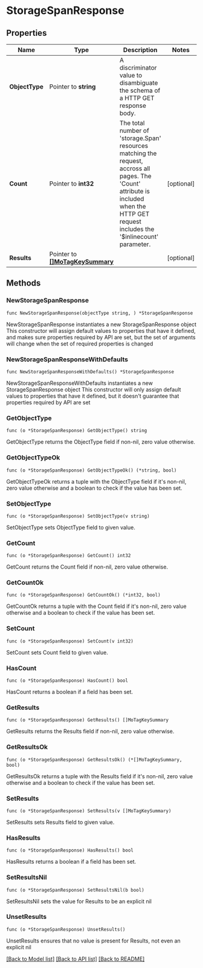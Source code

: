 # StorageSpanResponse

## Properties

Name | Type | Description | Notes
------------ | ------------- | ------------- | -------------
**ObjectType** | Pointer to **string** | A discriminator value to disambiguate the schema of a HTTP GET response body. | 
**Count** | Pointer to **int32** | The total number of &#39;storage.Span&#39; resources matching the request, accross all pages. The &#39;Count&#39; attribute is included when the HTTP GET request includes the &#39;$inlinecount&#39; parameter. | [optional] 
**Results** | Pointer to [**[]MoTagKeySummary**](mo.TagKeySummary.md) |  | [optional] 

## Methods

### NewStorageSpanResponse

`func NewStorageSpanResponse(objectType string, ) *StorageSpanResponse`

NewStorageSpanResponse instantiates a new StorageSpanResponse object
This constructor will assign default values to properties that have it defined,
and makes sure properties required by API are set, but the set of arguments
will change when the set of required properties is changed

### NewStorageSpanResponseWithDefaults

`func NewStorageSpanResponseWithDefaults() *StorageSpanResponse`

NewStorageSpanResponseWithDefaults instantiates a new StorageSpanResponse object
This constructor will only assign default values to properties that have it defined,
but it doesn't guarantee that properties required by API are set

### GetObjectType

`func (o *StorageSpanResponse) GetObjectType() string`

GetObjectType returns the ObjectType field if non-nil, zero value otherwise.

### GetObjectTypeOk

`func (o *StorageSpanResponse) GetObjectTypeOk() (*string, bool)`

GetObjectTypeOk returns a tuple with the ObjectType field if it's non-nil, zero value otherwise
and a boolean to check if the value has been set.

### SetObjectType

`func (o *StorageSpanResponse) SetObjectType(v string)`

SetObjectType sets ObjectType field to given value.


### GetCount

`func (o *StorageSpanResponse) GetCount() int32`

GetCount returns the Count field if non-nil, zero value otherwise.

### GetCountOk

`func (o *StorageSpanResponse) GetCountOk() (*int32, bool)`

GetCountOk returns a tuple with the Count field if it's non-nil, zero value otherwise
and a boolean to check if the value has been set.

### SetCount

`func (o *StorageSpanResponse) SetCount(v int32)`

SetCount sets Count field to given value.

### HasCount

`func (o *StorageSpanResponse) HasCount() bool`

HasCount returns a boolean if a field has been set.

### GetResults

`func (o *StorageSpanResponse) GetResults() []MoTagKeySummary`

GetResults returns the Results field if non-nil, zero value otherwise.

### GetResultsOk

`func (o *StorageSpanResponse) GetResultsOk() (*[]MoTagKeySummary, bool)`

GetResultsOk returns a tuple with the Results field if it's non-nil, zero value otherwise
and a boolean to check if the value has been set.

### SetResults

`func (o *StorageSpanResponse) SetResults(v []MoTagKeySummary)`

SetResults sets Results field to given value.

### HasResults

`func (o *StorageSpanResponse) HasResults() bool`

HasResults returns a boolean if a field has been set.

### SetResultsNil

`func (o *StorageSpanResponse) SetResultsNil(b bool)`

 SetResultsNil sets the value for Results to be an explicit nil

### UnsetResults
`func (o *StorageSpanResponse) UnsetResults()`

UnsetResults ensures that no value is present for Results, not even an explicit nil

[[Back to Model list]](../README.md#documentation-for-models) [[Back to API list]](../README.md#documentation-for-api-endpoints) [[Back to README]](../README.md)



